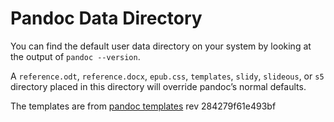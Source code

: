 # Pandoc Data Directory

You can find the default user data directory on your system by looking at the output of `pandoc --version`.

A `reference.odt`, `reference.docx`, `epub.css`, `templates`, `slidy`, `slideous`, or `s5` directory placed in this directory will override pandoc’s normal defaults.

The templates are from [pandoc templates](https://github.com/jgm/pandoc-templates/commits/master) rev 284279f61e493bf


